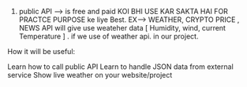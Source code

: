 
1) public API  --> is free and paid   KOI BHI USE KAR SAKTA HAI FOR PRACTCE PURPOSE ke liye Best. EX--> WEATHER, CRYPTO PRICE , NEWS API
will give use weateher data [ Humidity, wind, current Temperature ] . if we use of weather api. in our project. 



How it will be useful:

Learn how to call public API
Learn to handle JSON data from external service
Show live weather on your website/project




